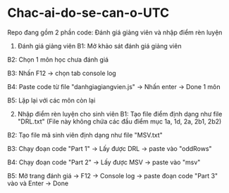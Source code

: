 # Chac-ai-do-se-can-o-UTC


Repo đang gồm 2 phần code: Đánh giá giảng viên và nhập điểm rèn luyện

1. Đánh giá giảng viên
  B1: Mở khảo sát đánh giá giảng viên
  
  B2: Chọn 1 môn học chưa đánh giá
  
  B3: Nhấn F12 -> chọn tab console log
  
  B4: Paste code từ file "danhgiagiangvien.js" -> Nhấn enter -> Done 1 môn
  
  B5: Lặp lại với các môn còn lại
  

2. Nhập điểm rèn luyện cho sinh viên
  B1: Tạo file điểm định dạng như file "DRL.txt" (File này không chứa các đầu điểm mục 1a, 1d, 2a, 2b1, 2b2)
  
  B2: Tạo file mã sinh viên định dạng như file "MSV.txt"
  
  B3: Chạy đoạn code "Part 1" -> Lấy được DRL -> paste vào "oddRows"
  
  B4: Chạy đoạn code "Part 2" -> Lấy được MSV -> paste vào "msv"
  
  B5: Mở trang đánh giá -> F12 -> Console log -> paste đoạn code "Part 3" vào và Enter -> Done
